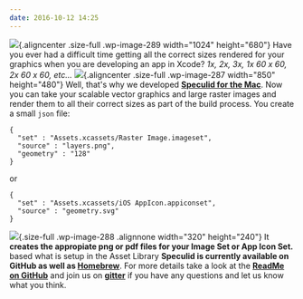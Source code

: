 ```yaml
---
date: 2016-10-12 14:25
---
```

![](https://www.brightdigit.com/wp-content/uploads/2016/10/XcodeUnorganizedAssets.png){.aligncenter
.size-full .wp-image-289 width="1024" height="680"} Have you ever had a
difficult time getting all the correct sizes rendered for your graphics
when you are developing an app in Xcode? *1x, 2x, 3x, 1x 60 x 60, 2x 60
x 60, etc\...*
![](https://www.brightdigit.com/wp-content/uploads/2016/10/Diagram.png){.aligncenter
.size-full .wp-image-287 width="850" height="480"} Well, that\'s why we
developed **[Speculid for the Mac](http://www.speculid.com/)**. Now you
can take your scalable vector graphics and large raster images and
render them to all their correct sizes as part of the build process. You
create a small `json` file:

    {
      "set" : "Assets.xcassets/Raster Image.imageset",
      "source" : "layers.png",
      "geometry" : "128"
    }

or

    {
      "set" : "Assets.xcassets/iOS AppIcon.appiconset",
      "source" : "geometry.svg"
    }

![](https://www.brightdigit.com/wp-content/uploads/2016/10/SetExample.png){.size-full
.wp-image-288 .alignnone width="320" height="240"} It **creates the
appropiate png or pdf files for your Image Set or App Icon Set.** based
what is setup in the Asset Library **Speculid is currently available on
GitHub as well as [Homebrew](http://brew.sh/)**. For more details take a
look at the **[ReadMe on
GitHub](https://github.com/brightdigit/speculid)** and join us on
**[gitter](https://gitter.im/speculid/Lobby)** if you have any questions
and let us know what you think.